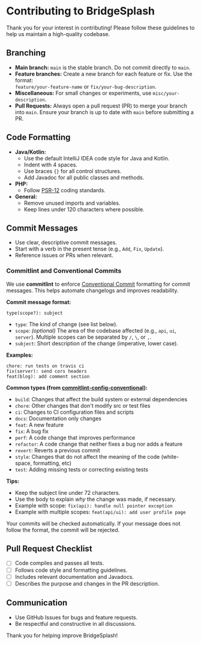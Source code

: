 # Contributing to BridgeSplash

Thank you for your interest in contributing! Please follow these guidelines to help us maintain a high-quality codebase.

## Branching

- **Main branch:** `main` is the stable branch. Do not commit directly to `main`.
- **Feature branches:** Create a new branch for each feature or fix. Use the format:  
  `feature/your-feature-name` or `fix/your-bug-description`.
- **Miscellaneous:** For small changes or experiments, use `misc/your-description`.
- **Pull Requests:** Always open a pull request (PR) to merge your branch into `main`. Ensure your branch is up to date with `main` before submitting a PR.

## Code Formatting

- **Java/Kotlin:**
    - Use the default IntelliJ IDEA code style for Java and Kotlin.
    - Indent with 4 spaces.
    - Use braces `{}` for all control structures.
    - Add Javadoc for all public classes and methods.
- **PHP:**
    - Follow [PSR-12](https://www.php-fig.org/psr/psr-12/) coding standards.
- **General:**
    - Remove unused imports and variables.
    - Keep lines under 120 characters where possible.

## Commit Messages

- Use clear, descriptive commit messages.
- Start with a verb in the present tense (e.g., `Add`, `Fix`, `Update`).
- Reference issues or PRs when relevant.

### Commitlint and Conventional Commits

We use **commitlint** to enforce [Conventional Commit](https://www.conventionalcommits.org/) formatting for commit messages. This helps automate changelogs and improves readability.

**Commit message format:**
```
type(scope?): subject
```
- `type`: The kind of change (see list below).
- `scope`: *(optional)* The area of the codebase affected (e.g., `api`, `ui`, `server`). Multiple scopes can be separated by `/`, `\`, or `,`.
- `subject`: Short description of the change (imperative, lower case).

**Examples:**
```
chore: run tests on travis ci
fix(server): send cors headers
feat(blog): add comment section
```

**Common types (from [commitlint-config-conventional](https://github.com/conventional-changelog/commitlint/tree/master/@commitlint/config-conventional)):**
- `build`: Changes that affect the build system or external dependencies
- `chore`: Other changes that don't modify src or test files
- `ci`: Changes to CI configuration files and scripts
- `docs`: Documentation only changes
- `feat`: A new feature
- `fix`: A bug fix
- `perf`: A code change that improves performance
- `refactor`: A code change that neither fixes a bug nor adds a feature
- `revert`: Reverts a previous commit
- `style`: Changes that do not affect the meaning of the code (white-space, formatting, etc)
- `test`: Adding missing tests or correcting existing tests

**Tips:**
- Keep the subject line under 72 characters.
- Use the body to explain *why* the change was made, if necessary.
- Example with scope: `fix(api): handle null pointer exception`
- Example with multiple scopes: `feat(api/ui): add user profile page`

Your commits will be checked automatically. If your message does not follow the format, the commit will be rejected.

## Pull Request Checklist

- [ ] Code compiles and passes all tests.
- [ ] Follows code style and formatting guidelines.
- [ ] Includes relevant documentation and Javadocs.
- [ ] Describes the purpose and changes in the PR description.

## Communication

- Use GitHub Issues for bugs and feature requests.
- Be respectful and constructive in all discussions.

Thank you for helping improve BridgeSplash!